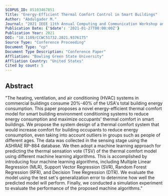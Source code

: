 ```yaml
---
SCOPUS_ID: 85103467851
Title: "Energy-Efficient Thermal Comfort Control in Smart Buildings"
Author: "Abdulgader M."
Journal: "2021 IEEE 11th Annual Computing and Communication Workshop and Conference, CCWC 2021"
Publication Date: {'$date': '2021-01-27T00:00:00Z'}
Publication Year: 2021
DOI: "10.1109/CCWC51732.2021.9376175"
Source Type: "Conference Proceeding"
Document Type: "cp"
Document Type Description: "Conference Paper"
Affliation: "Bowling Green State University"
Affliation Country: "United States"
Cited by count: 5
---
```


## Abstract
"The heating, ventilation, and air conditioning (HVAC) systems in commercial buildings consume 20%-40% of the USA's total building energy consumption. This paper proposes a novel energy-efficient thermal comfort model for smart building environment conditioning systems to reduce energy consumption and maximize occupants' thermal comfort in smart buildings. We propose the system design of a thermal comfort system that would increase comfort for building occupants to reduce energy consumption, even taking into account outliers in groups such as people of different ages. The data was collected in the sensing stage using the ASHRAE RP-884 database. We then adopt a machine learning approach for predicting the thermal sensation vote (TSV) of the thermal comfort model using different machine learning algorithms. This is accomplished by introducing four machine learning algorithms, including Multiple Linear Regression (MLR), Support Vector Regression (SVR), Random Forest Regression (RFR), and Decision Tree Regression (DTR). We evaluate the model using the test set's generalization error to determine how well the predicted model will perform. Finally, we conducted a simulation experiment to evaluate the performance of the proposed machine algorithms."
